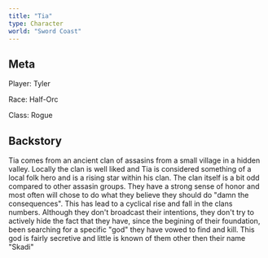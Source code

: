 ```yaml
---
title: "Tia"
type: Character
world: "Sword Coast"
---
```


## Meta
Player: Tyler

Race: Half-Orc

Class: Rogue

## Backstory

Tia comes from an ancient clan of assasins from a small village in a hidden valley. Locally the clan is well liked and Tia is considered something of a local folk hero and is a rising star within his clan. The clan itself is a bit odd compared to other assasin groups. They have a strong sense of honor and most often will chose to do what they believe they should do "damn the consequences". This has lead to a cyclical rise and fall in the clans numbers. Although they don't broadcast their intentions, they don't try to actively hide the fact that they have, since the begining of their foundation, been searching for a specific "god" they have vowed to find and kill. This god is fairly secretive and little is known of them other then their name "Skadi"



